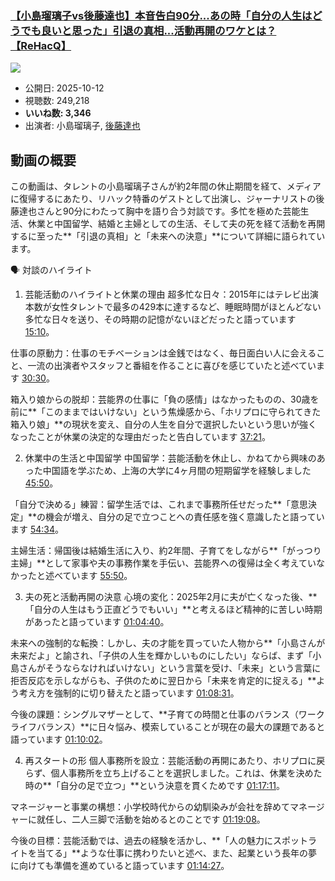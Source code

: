 ### [【小島瑠璃子vs後藤達也】本音告白90分...あの時「自分の人生はどうでも良いと思った」引退の真相...活動再開のワケとは？【ReHacQ】](https://www.youtube.com/watch?v=7OV9nNLaKCg)
[![](https://img.youtube.com/vi/7OV9nNLaKCg/sddefault.jpg)](https://www.youtube.com/watch?v=7OV9nNLaKCg)
-   公開日: 2025-10-12
-   視聴数: 249,218
-   **いいね数: 3,346**
-   出演者: 小島瑠璃子, [後藤達也](/rehacq_fan/people/後藤達也 "wikilink")


## 動画の概要

この動画は、タレントの小島瑠璃子さんが約2年間の休止期間を経て、メディアに復帰するにあたり、リハック特番のゲストとして出演し、ジャーナリストの後藤達也さんと90分にわたって胸中を語り合う対談です。多忙を極めた芸能生活、休業と中国留学、結婚と主婦としての生活、そして夫の死を経て活動を再開するに至った**「引退の真相」と「未来への決意」**について詳細に語られています。

🗣️ 対談のハイライト
1. 芸能活動のハイライトと休業の理由
超多忙な日々：2015年にはテレビ出演本数が女性タレントで最多の429本に達するなど、睡眠時間がほとんどない多忙な日々を送り、その時期の記憶がないほどだったと語っています [15:10](https://www.youtube.com/watch?v=7OV9nNLaKCg&t=910s)。

仕事の原動力：仕事のモチベーションは金銭ではなく、毎日面白い人に会えること、一流の出演者やスタッフと番組を作ることに喜びを感じていたと述べています [30:30](https://www.youtube.com/watch?v=7OV9nNLaKCg&t=1830s)。

箱入り娘からの脱却：芸能界の仕事に「負の感情」はなかったものの、30歳を前に**「このままではいけない」という焦燥感から、「ホリプロに守られてきた箱入り娘」**の現状を変え、自分の人生を自分で選択したいという思いが強くなったことが休業の決定的な理由だったと告白しています [37:21](https://www.youtube.com/watch?v=7OV9nNLaKCg&t=2241s)。

2. 休業中の生活と中国留学
中国留学：芸能活動を休止し、かねてから興味のあった中国語を学ぶため、上海の大学に4ヶ月間の短期留学を経験しました [45:50](https://www.youtube.com/watch?v=7OV9nNLaKCg&t=2750s)。

「自分で決める」練習：留学生活では、これまで事務所任せだった**「意思決定」**の機会が増え、自分の足で立つことへの責任感を強く意識したと語っています [54:34](https://www.youtube.com/watch?v=7OV9nNLaKCg&t=3274s)。

主婦生活：帰国後は結婚生活に入り、約2年間、子育てをしながら**「がっつり主婦」**として家事や夫の事務作業を手伝い、芸能界への復帰は全く考えていなかったと述べています [55:50](https://www.youtube.com/watch?v=7OV9nNLaKCg&t=3350s)。

3. 夫の死と活動再開の決意
心境の変化：2025年2月に夫が亡くなった後、**「自分の人生はもう正直どうでもいい」**と考えるほど精神的に苦しい時期があったと語っています [01:04:40](https://www.youtube.com/watch?v=7OV9nNLaKCg&t=3880s)。

未来への強制的な転換：しかし、夫の才能を買っていた人物から**「小島さんが未来だよ」と諭され、「子供の人生を輝かしいものにしたい」ならば、まず「小島さんがそうならなければいけない」という言葉を受け、「未来」という言葉に拒否反応を示しながらも、子供のために翌日から「未来を肯定的に捉える」**よう考え方を強制的に切り替えたと語っています [01:08:31](https://www.youtube.com/watch?v=7OV9nNLaKCg&t=4111s)。

今後の課題：シングルマザーとして、**子育ての時間と仕事のバランス（ワークライフバランス）**に日々悩み、模索していることが現在の最大の課題であると語っています [01:10:02](https://www.youtube.com/watch?v=7OV9nNLaKCg&t=4202s)。

4. 再スタートの形
個人事務所を設立：芸能活動の再開にあたり、ホリプロに戻らず、個人事務所を立ち上げることを選択しました。これは、休業を決めた時の**「自分の足で立つ」**という決意を貫くためです [01:17:11](https://www.youtube.com/watch?v=7OV9nNLaKCg&t=4631s)。

マネージャーと事業の構想：小学校時代からの幼馴染みが会社を辞めてマネージャーに就任し、二人三脚で活動を始めるとのことです [01:19:08](https://www.youtube.com/watch?v=7OV9nNLaKCg&t=4748s)。

今後の目標：芸能活動では、過去の経験を活かし、**「人の魅力にスポットライトを当てる」**ような仕事に携わりたいと述べ、また、起業という長年の夢に向けても準備を進めていると語っています [01:14:27](https://www.youtube.com/watch?v=7OV9nNLaKCg&t=4467s)。
